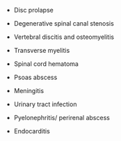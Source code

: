 - Disc prolapse

- Degenerative spinal canal stenosis

- Vertebral discitis and osteomyelitis

- Transverse myelitis

- Spinal cord hematoma

- Psoas abscess

- Meningitis

- Urinary tract infection

- Pyelonephritis/ perirenal abscess

- Endocarditis